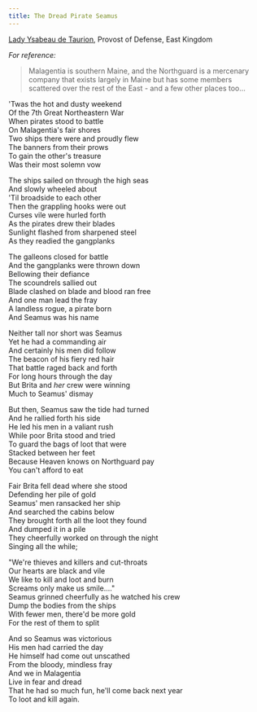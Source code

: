 ```yaml
---
title: The Dread Pirate Seamus
---
```


[Lady Ysabeau de Taurion](mailto:lady_ysabeau@hotmail.com), Provost of Defense, East Kingdom

*For reference:*

> Malagentia is southern Maine, and the Northguard is a mercenary company that exists largely in Maine but has some members scattered over the rest of the East - and a few other places too...

'Twas the hot and dusty weekend<BR>
Of the 7th Great Northeastern War<BR>
When pirates stood to battle<BR>
On Malagentia's fair shores<BR>
Two ships there were and proudly flew<BR>
The banners from their prows<BR>
To gain the other's treasure<BR>
Was their most solemn vow<BR>

The ships sailed on through the high seas<BR>
And slowly wheeled about<BR>
'Til broadside to each other<BR>
Then the grappling hooks were out<BR>
Curses vile were hurled forth <BR>
As the pirates drew their blades<BR>
Sunlight flashed from sharpened steel<BR>
As they readied the gangplanks<BR>

The galleons closed for battle<BR>
And the gangplanks were thrown down<BR>
Bellowing their defiance<BR>
The scoundrels sallied out<BR>
Blade clashed on blade and blood ran free<BR>
And one man lead the fray<BR>
A landless rogue, a pirate born<BR>
And Seamus was his name<BR>

Neither tall nor short was Seamus<BR>
Yet he had a commanding air<BR>
And certainly his men did follow<BR>
The beacon of his fiery red hair<BR>
That battle raged back and forth<BR>
For long hours through the day<BR>
But Brita and _her_ crew were winning<BR>
Much to Seamus' dismay<BR>

But then, Seamus saw the tide had turned <BR>
And he rallied forth his side<BR>
He led his men in a valiant rush<BR>
While poor Brita stood and tried<BR>
To guard the bags of loot that were<BR>
Stacked between her feet<BR>
Because Heaven knows on Northguard pay<BR>
You can't afford to eat<BR>

Fair Brita fell dead where she stood<BR>
Defending her pile of gold<BR>
Seamus' men ransacked her ship<BR>
And searched the cabins below<BR>
They brought forth all the loot they found <BR>
And dumped it in a pile<BR>
They cheerfully worked on through the night<BR>
Singing all the while;<BR>

"We're thieves and killers and cut-throats<BR>
Our hearts are black and vile<BR>
We like to kill and loot and burn<BR>
Screams only make us smile...."<BR>
Seamus grinned cheerfully as he watched his crew<BR>
Dump the bodies from the ships<BR>
With fewer men, there'd be more gold<BR>
For the rest of them to split<BR>

And so Seamus was victorious<BR>
His men had carried the day<BR>
He himself had come out unscathed<BR>
From the bloody, mindless fray<BR>
And we in Malagentia<BR>
Live in fear and dread<BR>
That he had so much fun, he'll come back next year<BR>
To loot and kill again.<BR>
